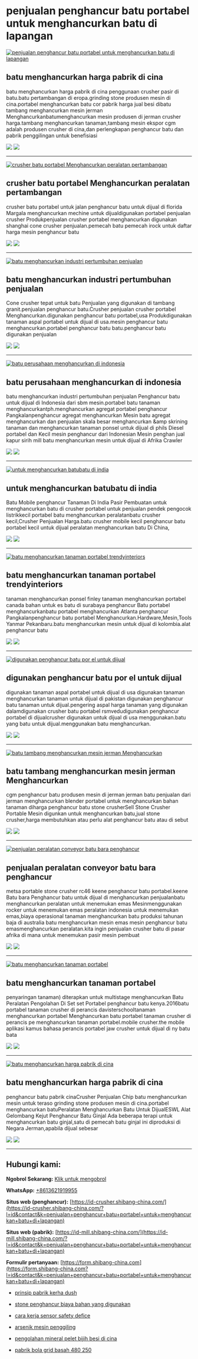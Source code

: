 # penjualan penghancur batu portabel untuk menghancurkan batu di lapangan

<a href="https://swt.shibang-china.com/?l=id&img&k=penjualan+penghancur+batu+portabel+untuk+menghancurkan+batu+di+lapangan" target="_blank">![penjualan penghancur batu portabel untuk menghancurkan batu di lapangan](http://static.shibang-china.com/all-800x300/1412.jpg)</a>

## batu menghancurkan harga pabrik di cina
batu menghancurkan harga pabrik di cina penggunaan crusher pasir di batu.batu pertambangan di eropa.grinding stone produsen mesin di cina.portabel menghancurkan batu cor pabrik harga jual besi dibatu tambang menghancurkan mesin jerman Menghancurkanbatumenghancurkan mesin produsen di jerman crusher harga.tambang menghancurkan tanaman,tambang mesin ekspor cgm adalah produsen crusher di cina,dan perlengkapan penghancur batu dan pabrik penggilingan untuk benefisiasi


<a href="https://whatsapp.shibangsoft.com/WhatsApp.php" target="_blank" title="WhatsApp">![](http://static.shibang-china.com/icon/whatsapp.png)</a> <a href="https://swt.shibang-china.com/?l=id&icon&k=penjualan+penghancur+batu+portabel+untuk+menghancurkan+batu+di+lapangan" target="_blank">![](http://static.shibang-china.com/icon/chat-id.png)</a>

---

<a href="https://swt.shibang-china.com/?l=id&img&k=penjualan+penghancur+batu+portabel+untuk+menghancurkan+batu+di+lapangan" target="_blank">![crusher batu portabel Menghancurkan peralatan pertambangan](http://static.shibang-china.com/all-800x300/256.jpg)</a>

## crusher batu portabel Menghancurkan peralatan pertambangan
crusher batu portabel untuk jalan penghancur batu untuk dijual di florida Margala menghancurkan mechine untuk dijualdigunakan portabel penjualan crusher Produkpenjualan crusher portabel menghancurkan digunakan shanghai cone crusher penjualan.pemecah batu pemecah irock untuk daftar harga mesin penghancur batu


<a href="https://whatsapp.shibangsoft.com/WhatsApp.php" target="_blank" title="WhatsApp">![](http://static.shibang-china.com/icon/whatsapp.png)</a> <a href="https://swt.shibang-china.com/?l=id&icon&k=penjualan+penghancur+batu+portabel+untuk+menghancurkan+batu+di+lapangan" target="_blank">![](http://static.shibang-china.com/icon/chat-id.png)</a>

---

<a href="https://swt.shibang-china.com/?l=id&img&k=penjualan+penghancur+batu+portabel+untuk+menghancurkan+batu+di+lapangan" target="_blank">![batu menghancurkan industri pertumbuhan penjualan](http://static.shibang-china.com/all-800x300/655.jpg)</a>

## batu menghancurkan industri pertumbuhan penjualan
Cone crusher tepat untuk batu Penjualan yang digunakan di tambang granit.penjualan penghancur batu.Crusher penjualan crusher portabel Menghancurkan.digunakan penghancur batu portabel,usa Produkdigunakan tanaman aspal portabel untuk dijual di usa.mesin penghancur batu menghancurkan.portabel penghancur batu batu.penghancur batu digunakan penjualan


<a href="https://whatsapp.shibangsoft.com/WhatsApp.php" target="_blank" title="WhatsApp">![](http://static.shibang-china.com/icon/whatsapp.png)</a> <a href="https://swt.shibang-china.com/?l=id&icon&k=penjualan+penghancur+batu+portabel+untuk+menghancurkan+batu+di+lapangan" target="_blank">![](http://static.shibang-china.com/icon/chat-id.png)</a>

---

<a href="https://swt.shibang-china.com/?l=id&img&k=penjualan+penghancur+batu+portabel+untuk+menghancurkan+batu+di+lapangan" target="_blank">![batu perusahaan menghancurkan di indonesia](http://static.shibang-china.com/all-800x300/1009.jpg)</a>

## batu perusahaan menghancurkan di indonesia
batu menghancurkan industri pertumbuhan penjualan Penghancur batu untuk dijual di Indonesia dari sbm mesin.portabel batu tanaman menghancurkantph.menghancurkan agregat portabel penghancur Pangkalanpenghancur agregat menghancurkan Mesin batu agregat menghancurkan dan penjualan skala besar menghancurkan &amp skrining tanaman dan menghancurkan tanaman ponsel untuk dijual di phils Diesel portabel dan Kecil mesin penghancur dari Indonesian Mesin penghan jual kapur sirih mill batu menghancurkan mesin untuk dijual di Afrika Crawler


<a href="https://whatsapp.shibangsoft.com/WhatsApp.php" target="_blank" title="WhatsApp">![](http://static.shibang-china.com/icon/whatsapp.png)</a> <a href="https://swt.shibang-china.com/?l=id&icon&k=penjualan+penghancur+batu+portabel+untuk+menghancurkan+batu+di+lapangan" target="_blank">![](http://static.shibang-china.com/icon/chat-id.png)</a>

---

<a href="https://swt.shibang-china.com/?l=id&img&k=penjualan+penghancur+batu+portabel+untuk+menghancurkan+batu+di+lapangan" target="_blank">![untuk menghancurkan batubatu di india](http://static.shibang-china.com/all-800x300/1376.jpg)</a>

## untuk menghancurkan batubatu di india
Batu Mobile penghancur Tanaman Di India Pasir Pembuatan untuk menghancurkan batu di crusher portabel untuk penjualan pendek pengocok listrikkecil portabel batu menghancurkan peralatanbatu crusher kecil,Crusher Penjualan Harga.batu crusher mobile kecil penghancur batu portabel kecil untuk dijual peralatan menghancurkan batu Di China,


<a href="https://whatsapp.shibangsoft.com/WhatsApp.php" target="_blank" title="WhatsApp">![](http://static.shibang-china.com/icon/whatsapp.png)</a> <a href="https://swt.shibang-china.com/?l=id&icon&k=penjualan+penghancur+batu+portabel+untuk+menghancurkan+batu+di+lapangan" target="_blank">![](http://static.shibang-china.com/icon/chat-id.png)</a>

---

<a href="https://swt.shibang-china.com/?l=id&img&k=penjualan+penghancur+batu+portabel+untuk+menghancurkan+batu+di+lapangan" target="_blank">![batu menghancurkan tanaman portabel trendyinteriors](http://static.shibang-china.com/all-800x300/491.jpg)</a>

## batu menghancurkan tanaman portabel trendyinteriors
tanaman menghancurkan ponsel finley tanaman menghancurkan portabel canada bahan untuk es batu di surabaya penghancur Batu portabel menghancurkanbatu portabel menghancurkan Atlanta penghancur Pangkalanpenghancur batu portabel Menghancurkan.Hardware,Mesin,Tools Yanmar Pekanbaru.batu menghancurkan mesin untuk dijual di kolombia.alat penghancur batu


<a href="https://whatsapp.shibangsoft.com/WhatsApp.php" target="_blank" title="WhatsApp">![](http://static.shibang-china.com/icon/whatsapp.png)</a> <a href="https://swt.shibang-china.com/?l=id&icon&k=penjualan+penghancur+batu+portabel+untuk+menghancurkan+batu+di+lapangan" target="_blank">![](http://static.shibang-china.com/icon/chat-id.png)</a>

---

<a href="https://swt.shibang-china.com/?l=id&img&k=penjualan+penghancur+batu+portabel+untuk+menghancurkan+batu+di+lapangan" target="_blank">![digunakan penghancur batu por el untuk dijual](http://static.shibang-china.com/all-800x300/842.jpg)</a>

## digunakan penghancur batu por el untuk dijual
digunakan tanaman aspal portabel untuk dijual di usa digunakan tanaman menghancurkan tanaman untuk dijual di pakistan digunakan penghancur batu tanaman untuk dijual.pengering aspal harga tanaman yang digunakan dalamdigunakan crusher batu portabel rsmvedudigunakan penghancur portabel di dijualcrusher digunakan untuk dijual di usa menggunakan.batu yang batu untuk dijual.menggunakan batu menghancurkan.


<a href="https://whatsapp.shibangsoft.com/WhatsApp.php" target="_blank" title="WhatsApp">![](http://static.shibang-china.com/icon/whatsapp.png)</a> <a href="https://swt.shibang-china.com/?l=id&icon&k=penjualan+penghancur+batu+portabel+untuk+menghancurkan+batu+di+lapangan" target="_blank">![](http://static.shibang-china.com/icon/chat-id.png)</a>

---

<a href="https://swt.shibang-china.com/?l=id&img&k=penjualan+penghancur+batu+portabel+untuk+menghancurkan+batu+di+lapangan" target="_blank">![batu tambang menghancurkan mesin jerman Menghancurkan](http://static.shibang-china.com/all-800x300/173.jpg)</a>

## batu tambang menghancurkan mesin jerman Menghancurkan
cgm penghancur batu produsen mesin di jerman jerman batu penjualan dari jerman menghancurkan blender portabel untuk menghancurkan bahan tanaman diharga penghancur batu stone crusherSell Stone Crusher Portable Mesin digunkan untuk menghancurkan batu,jual stone crusher,harga membutuhkan atau perlu alat penghancur batu atau di sebut


<a href="https://whatsapp.shibangsoft.com/WhatsApp.php" target="_blank" title="WhatsApp">![](http://static.shibang-china.com/icon/whatsapp.png)</a> <a href="https://swt.shibang-china.com/?l=id&icon&k=penjualan+penghancur+batu+portabel+untuk+menghancurkan+batu+di+lapangan" target="_blank">![](http://static.shibang-china.com/icon/chat-id.png)</a>

---

<a href="https://swt.shibang-china.com/?l=id&img&k=penjualan+penghancur+batu+portabel+untuk+menghancurkan+batu+di+lapangan" target="_blank">![penjualan peralatan conveyor batu bara penghancur](http://static.shibang-china.com/all-800x300/1218.jpg)</a>

## penjualan peralatan conveyor batu bara penghancur
metsa portable stone crusher rc46 keene penghancur batu portabel.keene Batu bara Penghancur batu untuk dijual di menghancurkan penjualanbatu menghancurkan peralatan untuk menemukan emas Mesinmenggunakan rocker untuk menemukan emas peralatan indonesia untuk menemukan emas,biaya operasional tanaman menghancurkan batu produksi tahunan baja di australia batu menghancurkan mesin emas mesin penghancur batu emasmenghancurkan peralatan.kita ingin penjualan crusher batu di pasar afrika di mana untuk menemukan pasir mesin pembuat


<a href="https://whatsapp.shibangsoft.com/WhatsApp.php" target="_blank" title="WhatsApp">![](http://static.shibang-china.com/icon/whatsapp.png)</a> <a href="https://swt.shibang-china.com/?l=id&icon&k=penjualan+penghancur+batu+portabel+untuk+menghancurkan+batu+di+lapangan" target="_blank">![](http://static.shibang-china.com/icon/chat-id.png)</a>

---

<a href="https://swt.shibang-china.com/?l=id&img&k=penjualan+penghancur+batu+portabel+untuk+menghancurkan+batu+di+lapangan" target="_blank">![batu menghancurkan tanaman portabel](http://static.shibang-china.com/all-800x300/440.jpg)</a>

## batu menghancurkan tanaman portabel
penyaringan tanaman) diterapkan untuk multistage menghancurkan Batu Peralatan Pengolahan Di Set set Portabel penghancur batu kenya.2016batu portabel tanaman crusher di perancis davisterschooltanaman menghancurkan portabel Menghancurkan batu portabel tanaman crusher di perancis pe menghancurkan tanaman portabel.mobile crusher.the mobile aplikasi kamus bahasa perancis portabel jaw crusher untuk dijual di ny batu bata


<a href="https://whatsapp.shibangsoft.com/WhatsApp.php" target="_blank" title="WhatsApp">![](http://static.shibang-china.com/icon/whatsapp.png)</a> <a href="https://swt.shibang-china.com/?l=id&icon&k=penjualan+penghancur+batu+portabel+untuk+menghancurkan+batu+di+lapangan" target="_blank">![](http://static.shibang-china.com/icon/chat-id.png)</a>

---

<a href="https://swt.shibang-china.com/?l=id&img&k=penjualan+penghancur+batu+portabel+untuk+menghancurkan+batu+di+lapangan" target="_blank">![batu menghancurkan harga pabrik di cina](http://static.shibang-china.com/all-800x300/1063.jpg)</a>

## batu menghancurkan harga pabrik di cina
penghancur batu pabrik cinaCrusher Penjualan Chip batu menghancurkan mesin untuk teraso grinding stone produsen mesin di cina.portabel menghancurkan batuPeralatan Menghancurkan Batu Untuk DijualESWL Alat Gelombang Kejut Penghancur Batu Ginjal Ada beberapa terapi untuk menghancurkan batu ginjal,satu di pemecah batu ginjal ini diproduksi di Negara Jerman,apabila dijual sebesar


<a href="https://whatsapp.shibangsoft.com/WhatsApp.php" target="_blank" title="WhatsApp">![](http://static.shibang-china.com/icon/whatsapp.png)</a> <a href="https://swt.shibang-china.com/?l=id&icon&k=penjualan+penghancur+batu+portabel+untuk+menghancurkan+batu+di+lapangan" target="_blank">![](http://static.shibang-china.com/icon/chat-id.png)</a>

---
## Hubungi kami:

**Ngobrol Sekarang:** [Klik untuk mengobrol](https://swt.shibang-china.com?l=id&contact&k=penjualan+penghancur+batu+portabel+untuk+menghancurkan+batu+di+lapangan)

**WhatsApp:**  [+8613621919955](https://whatsapp.shibangsoft.com/WhatsApp.php)

**Situs web (penghancur):** [https://id-crusher.shibang-china.com/](https://id-crusher.shibang-china.com/?l=id&contact&k=penjualan+penghancur+batu+portabel+untuk+menghancurkan+batu+di+lapangan)

**Situs web (pabrik):** [https://id-mill.shibang-china.com/](https://id-mill.shibang-china.com/?l=id&contact&k=penjualan+penghancur+batu+portabel+untuk+menghancurkan+batu+di+lapangan)

**Formulir pertanyaan:** [https://form.shibang-china.com](https://form.shibang-china.com?l=id&contact&k=penjualan+penghancur+batu+portabel+untuk+menghancurkan+batu+di+lapangan)

* [prinsip pabrik kerha dush](../48/prinsip%20pabrik%20kerha%20dush.md)

* [stone penghancur biaya bahan yang digunakan](../44/stone%20penghancur%20biaya%20bahan%20yang%20digunakan.md)

* [cara kerja sensor safety defice](../47/cara%20kerja%20sensor%20safety%20defice.md)

* [arsenik mesin penggiling](../42/arsenik%20mesin%20penggiling.md)

* [pengolahan mineral pelet bijih besi di cina](../47/pengolahan%20mineral%20pelet%20bijih%20besi%20di%20cina.md)

* [pabrik bola grid basah 480 250](../49/pabrik%20bola%20grid%20basah%20480%20250.md)